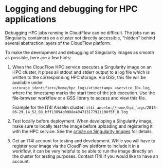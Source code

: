 # Logging and debugging for HPC applications
Debugging HPC jobs running in CloudFlow can be difficult. The jobs run as
Singularity containers on a cluster not directly accessible, "hidden" behind
several abstraction layers of the CloudFlow platform.

To make the development and debugging of Singularity images as smooth as 
possible, here are a few hints:
1. When the CloudFlow HPC service executes a Singularity image on an HPC
   cluster, it pipes all stdout and stderr output to a log file which is written
   to the corresponding HPC storage. Via GSS, this file will be available under 
   `<storage_identifier>/home/hpc_logs/<timestamp>_<service_ID>.log`, where the
   timestamp marks the start time of the job execution. Use the file-browser
   workflow or a GSS library to access and view this file.

   Example for the IT4I Anselm cluster: `it4i_anselm://home/hpc_logs/2018-06-29_14_52_08_bff13094b0988e404713177921198f5f_0.log`

2. Test locally before deployment. When developing a Singularity image, make
   sure to locally test the image before uploading and registering it with the
   HPC service. See the [article on Singularity images](./basics_singularity.md)
   for details.

3. Get an IT4I account for testing and development. While you will have to
   register your image via the CloudFlow platform to include it in a workflow,
   it can be very helpful to be able to run the image directly on the cluster
   for testing purposes. Contact IT4I if you would like to have an account.